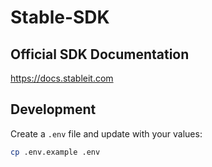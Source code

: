# Stable-SDK

## Official SDK Documentation

https://docs.stableit.com

## Development

Create a `.env` file and update with your values:

```sh
cp .env.example .env
```
